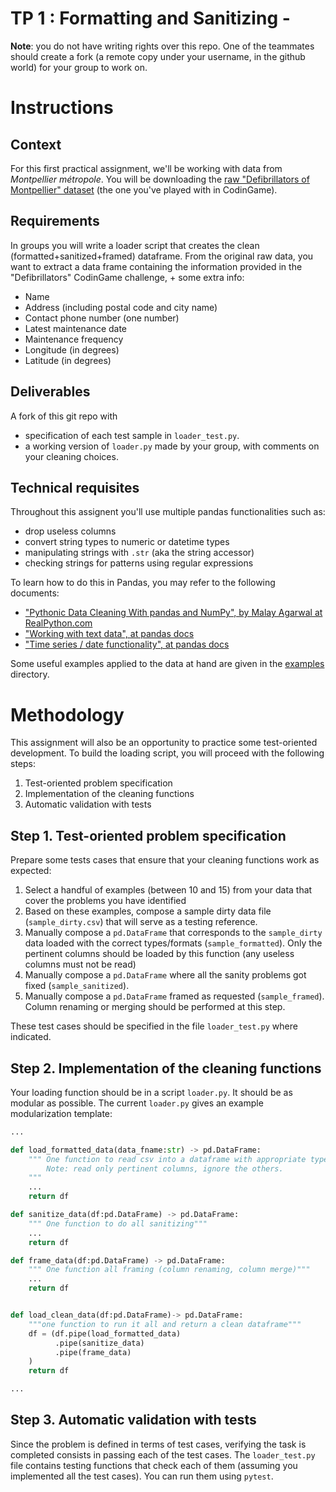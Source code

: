 # TP 1 : Formatting and Sanitizing - 

<div class="alert alert-warning">

**Note**: you do not have writing rights over this repo. One of the teammates should create a fork (a remote copy under your username, in the github world) for your group to work on.

</div>

# Instructions
## Context
For this first practical assignment, we'll be working with data from _Montpellier métropole_. 
You will be downloading the [raw "Defibrillators of Montpellier" dataset](https://data.montpellier3m.fr/sites/default/files/ressources/MMM_MMM_DAE.csv) (the one you've played with in CodinGame).

## Requirements 
In groups you will write a loader script that creates the clean (formatted+sanitized+framed) dataframe.
From the original raw data, you want to extract a data frame containing
the information provided in the "Defibrillators" CodinGame challenge, + some extra info:
- Name
- Address (including postal code and city name)
- Contact phone number (one number)
- Latest maintenance date
- Maintenance frequency
- Longitude (in degrees)
- Latitude (in degrees)

## Deliverables
A fork of this git repo with 
- specification of each test sample in `loader_test.py`.
- a working version of `loader.py` made by your group, with comments on your cleaning choices.

## Technical requisites
Throughout this assignent you'll use multiple pandas functionalities such as:
- drop useless columns
- convert string types to numeric or datetime types
- manipulating strings with `.str` (aka the string accessor)
- checking strings for patterns using regular expressions

To learn how to do this in Pandas, you may refer to the following documents:
- ["Pythonic Data Cleaning With pandas and NumPy",  by Malay Agarwal at RealPython.com](https://realpython.com/python-data-cleaning-numpy-pandas/)
- ["Working with text data", at pandas docs](https://pandas.pydata.org/docs/user_guide/text.html#)
- ["Time series / date functionality", at pandas docs](https://pandas.pydata.org/docs/user_guide/timeseries.html)

Some useful examples applied to the data at hand are given in the [examples](./examples) directory.

# Methodology
This assignment will also be an opportunity to practice some test-oriented development.
To build the loading script, you will proceed with the following steps: 
1. Test-oriented problem specification
2. Implementation of the cleaning functions
3. Automatic validation with tests


## Step 1. Test-oriented problem specification
Prepare some tests cases that ensure that your cleaning functions work as expected:

1. Select a handful of examples (between 10 and 15) from your data that cover the problems you have identified
2. Based on these examples, compose a sample dirty data file (`sample_dirty.csv`) that will serve as a testing reference.
3. Manually compose a `pd.DataFrame` that corresponds to the `sample_dirty` data loaded with the correct types/formats (`sample_formatted`).
   Only the pertinent columns should be loaded by this function (any useless columns must not be read)
4. Manually compose a `pd.DataFrame` where all the sanity problems got fixed (`sample_sanitized`).
5. Manually compose a `pd.DataFrame` framed as requested (`sample_framed`). Column renaming or merging should be performed at this step.

These test cases should be specified in the file `loader_test.py` where indicated.


## Step 2. Implementation of the cleaning functions
Your loading function should be in a script `loader.py`. It should be as modular as possible. The current `loader.py` gives an example modularization template:
```python
...

def load_formatted_data(data_fname:str) -> pd.DataFrame:
    """ One function to read csv into a dataframe with appropriate types/formats.
        Note: read only pertinent columns, ignore the others.
    """
    ...
    return df

def sanitize_data(df:pd.DataFrame) -> pd.DataFrame:
    """ One function to do all sanitizing"""
    ...
    return df

def frame_data(df:pd.DataFrame) -> pd.DataFrame:
    """ One function all framing (column renaming, column merge)"""
    ...
    return df


def load_clean_data(df:pd.DataFrame)-> pd.DataFrame:
    """one function to run it all and return a clean dataframe"""
    df = (df.pipe(load_formatted_data)
          .pipe(sanitize_data)
          .pipe(frame_data)
    )
    return df

...
```
## Step 3. Automatic validation with tests
Since the problem is defined in terms of test cases, verifying the task is completed consists in passing each of the test cases.
The `loader_test.py` file contains testing functions that check each of them (assuming you implemented all the test cases). You can run them using `pytest`.

